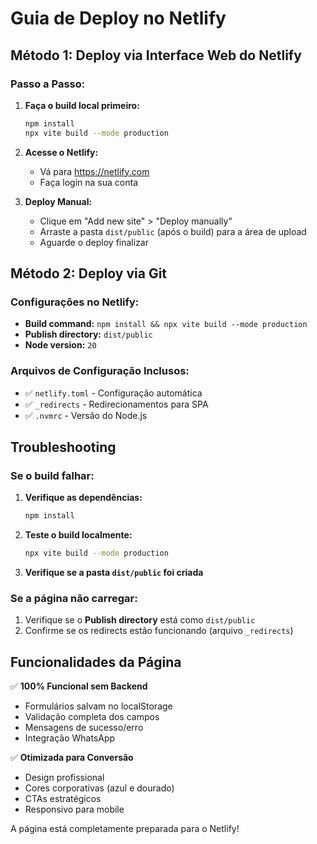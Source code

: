 # Guia de Deploy no Netlify

## Método 1: Deploy via Interface Web do Netlify

### Passo a Passo:

1. **Faça o build local primeiro:**
   ```bash
   npm install
   npx vite build --mode production
   ```

2. **Acesse o Netlify:**
   - Vá para https://netlify.com
   - Faça login na sua conta

3. **Deploy Manual:**
   - Clique em "Add new site" > "Deploy manually"
   - Arraste a pasta `dist/public` (após o build) para a área de upload
   - Aguarde o deploy finalizar

## Método 2: Deploy via Git

### Configurações no Netlify:

- **Build command:** `npm install && npx vite build --mode production`
- **Publish directory:** `dist/public`
- **Node version:** `20`

### Arquivos de Configuração Inclusos:

- ✅ `netlify.toml` - Configuração automática
- ✅ `_redirects` - Redirecionamentos para SPA
- ✅ `.nvmrc` - Versão do Node.js

## Troubleshooting

### Se o build falhar:

1. **Verifique as dependências:**
   ```bash
   npm install
   ```

2. **Teste o build localmente:**
   ```bash
   npx vite build --mode production
   ```

3. **Verifique se a pasta `dist/public` foi criada**

### Se a página não carregar:

1. Verifique se o **Publish directory** está como `dist/public`
2. Confirme se os redirects estão funcionando (arquivo `_redirects`)

## Funcionalidades da Página

✅ **100% Funcional sem Backend**
- Formulários salvam no localStorage
- Validação completa dos campos
- Mensagens de sucesso/erro
- Integração WhatsApp

✅ **Otimizada para Conversão**
- Design profissional
- Cores corporativas (azul e dourado)
- CTAs estratégicos
- Responsivo para mobile

A página está completamente preparada para o Netlify!